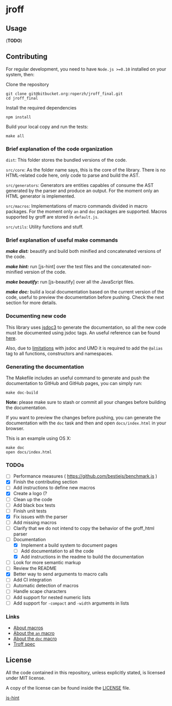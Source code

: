 # jroff

## Usage

(**TODO**)

## Contributing

For regular development, you need to have `Node.js >=0.10` installed on
your system, then:

Clone the repository

```console
git clone git@bitbucket.org:roperzh/jroff_final.git
cd jroff_final
```

Install the required dependencies

```console
npm install
```

Build your local copy and run the tests:

```console
make all
```

### Brief explanation of the code organization

`dist`: This folder stores the bundled versions of the code.

`src/core`: As the folder name says, this is the core of the library.
There is no HTML-related code here, only code to parse and build the AST.

`src/generators`: Generators are entities capables of consume the AST
generated by the parser and produce an output. For the moment only an HTML
generator is implemented.

`src/macros`: Implementations of macro commands divided in macro packages.
For the moment only `an` and `doc` packages are supported.
Macros supported by groff are stored in `default.js`.

`src/utils`: Utility functions and stuff.

### Brief explanation of useful make commands

***make dist:*** beautify and build both minified and concatenated versions
of the code.

***make hint:*** run [js-hint] over the test files and the concatenated
non-minified version of the code.

***make beautify:*** run [js-beautify] over all the JavaScript files.

***make doc:*** build a local documentation based on the current version
of the code, useful to preview the documentation before pushing. Check the next
section for more details.

### Documenting new code

This library uses [jsdoc3](https://github.com/jsdoc3/jsdoc) to generate
the documentation, so all the new code must be documented using jsdoc
tags. An useful reference can be found [here](http://usejsdoc.org/index.html).

Also, due to [limitations](https://github.com/jsdoc3/jsdoc/issues/930) with
jsdoc and UMD it is required to add the `@alias` tag to all functions, constructors
and namespaces.

### Generating the documentation

The Makefile includes an useful command to generate and push the documentation
to GitHub and GitHub pages, you can simply run:

```console
make doc-build
```

**Note:** please make sure to stash or commit all your changes before building
the documentation.

If you want to preview the changes before pushing, you can generate
the documentation with the `doc` task and then and open `docs/index.html` in your browser.

This is an example using OS X:

```console
make doc
open docs/index.html
```

### TODOs

- [ ] Performance measures ( https://github.com/bestiejs/benchmark.js )
- [x] Finish the contributing section
- [ ] Add instructions to define new macros
- [x] Create a logo (?
- [ ] Clean up the code
- [ ] Add black box tests
- [ ] Finish unit tests
- [x] Fix issues with the parser
- [ ] Add missing macros
- [ ] Clarify that we do not intend to copy the behavior of the groff_html parser
- [ ] Documentation
  - [x] Implement a build system to document pages
  - [ ] Add documentation to all the code
  - [x] Add instructions in the readme to build the documentation
- [ ] Look for more semantic markup
- [ ] Review the README
- [x] Better way to send arguments to macro calls
- [ ] Add CI integration
- [ ] Automatic detection of macros
- [ ] Handle scape characters
- [ ] Add support for nested numeric lists
- [ ] Add support for `-compact` and `-width` arguments in lists

### Links

- [About macros](http://www.schweikhardt.net/man_page_howto.html#q5)
- [About the `an` macro](http://linux.die.net/man/7/man)
- [About the `doc` macro](https://www.dragonflybsd.org/cgi/web-man?command=mdoc&section=7)
- [Troff spec](http://cm.bell-labs.com/sys/doc/troff.pdf)

## License

All the code contained in this repository, unless explicitly stated, is
licensed under MIT license.

A copy of the license can be found inside the [LICENSE](LICENSE) file.

[js-hint](http://jshint.com/)
